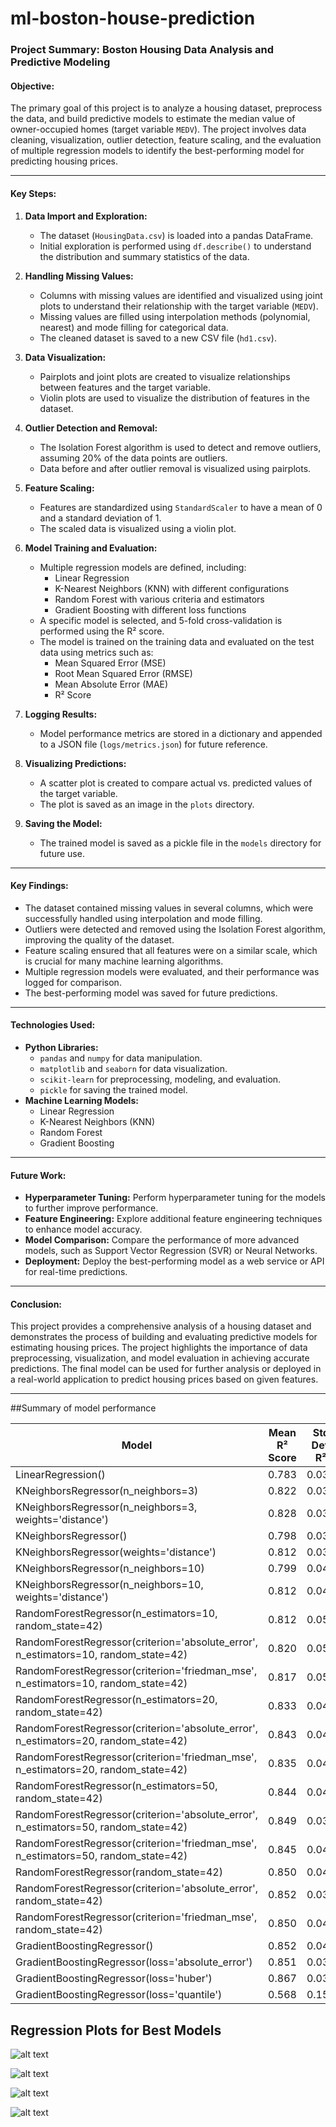 # ml-boston-house-prediction


### Project Summary: Boston Housing Data Analysis and Predictive Modeling

#### **Objective:**
The primary goal of this project is to analyze a housing dataset, preprocess the data, and build predictive models to estimate the median value of owner-occupied homes (target variable `MEDV`). The project involves data cleaning, visualization, outlier detection, feature scaling, and the evaluation of multiple regression models to identify the best-performing model for predicting housing prices.

---

#### **Key Steps:**

1. **Data Import and Exploration:**
   - The dataset (`HousingData.csv`) is loaded into a pandas DataFrame.
   - Initial exploration is performed using `df.describe()` to understand the distribution and summary statistics of the data.

2. **Handling Missing Values:**
   - Columns with missing values are identified and visualized using joint plots to understand their relationship with the target variable (`MEDV`).
   - Missing values are filled using interpolation methods (polynomial, nearest) and mode filling for categorical data.
   - The cleaned dataset is saved to a new CSV file (`hd1.csv`).

3. **Data Visualization:**
   - Pairplots and joint plots are created to visualize relationships between features and the target variable.
   - Violin plots are used to visualize the distribution of features in the dataset.

4. **Outlier Detection and Removal:**
   - The Isolation Forest algorithm is used to detect and remove outliers, assuming 20% of the data points are outliers.
   - Data before and after outlier removal is visualized using pairplots.

5. **Feature Scaling:**
   - Features are standardized using `StandardScaler` to have a mean of 0 and a standard deviation of 1.
   - The scaled data is visualized using a violin plot.

6. **Model Training and Evaluation:**
   - Multiple regression models are defined, including:
     - Linear Regression
     - K-Nearest Neighbors (KNN) with different configurations
     - Random Forest with various criteria and estimators
     - Gradient Boosting with different loss functions
   - A specific model is selected, and 5-fold cross-validation is performed using the R² score.
   - The model is trained on the training data and evaluated on the test data using metrics such as:
     - Mean Squared Error (MSE)
     - Root Mean Squared Error (RMSE)
     - Mean Absolute Error (MAE)
     - R² Score

7. **Logging Results:**
   - Model performance metrics are stored in a dictionary and appended to a JSON file (`logs/metrics.json`) for future reference.

8. **Visualizing Predictions:**
   - A scatter plot is created to compare actual vs. predicted values of the target variable.
   - The plot is saved as an image in the `plots` directory.

9. **Saving the Model:**
   - The trained model is saved as a pickle file in the `models` directory for future use.

---

#### **Key Findings:**
- The dataset contained missing values in several columns, which were successfully handled using interpolation and mode filling.
- Outliers were detected and removed using the Isolation Forest algorithm, improving the quality of the dataset.
- Feature scaling ensured that all features were on a similar scale, which is crucial for many machine learning algorithms.
- Multiple regression models were evaluated, and their performance was logged for comparison.
- The best-performing model was saved for future predictions.

---

#### **Technologies Used:**
- **Python Libraries:**
  - `pandas` and `numpy` for data manipulation.
  - `matplotlib` and `seaborn` for data visualization.
  - `scikit-learn` for preprocessing, modeling, and evaluation.
  - `pickle` for saving the trained model.
- **Machine Learning Models:**
  - Linear Regression
  - K-Nearest Neighbors (KNN)
  - Random Forest
  - Gradient Boosting

---

#### **Future Work:**
- **Hyperparameter Tuning:** Perform hyperparameter tuning for the models to further improve performance.
- **Feature Engineering:** Explore additional feature engineering techniques to enhance model accuracy.
- **Model Comparison:** Compare the performance of more advanced models, such as Support Vector Regression (SVR) or Neural Networks.
- **Deployment:** Deploy the best-performing model as a web service or API for real-time predictions.

---

#### **Conclusion:**
This project provides a comprehensive analysis of a housing dataset and demonstrates the process of building and evaluating predictive models for estimating housing prices. The project highlights the importance of data preprocessing, visualization, and model evaluation in achieving accurate predictions. The final model can be used for further analysis or deployed in a real-world application to predict housing prices based on given features.


---

##Summary of model performance

| Model | Mean R² Score | Std Dev R² | MSE | RMSE | MAE | R² |
|---|---|---|---|---|---|---|
| LinearRegression() | 0.783 | 0.032 | 11.068 | 3.327 | 2.553 | 0.76 |
| KNeighborsRegressor(n_neighbors=3) | 0.822 | 0.033 | 10.841 | 3.293 | 2.16 | 0.76 |
| KNeighborsRegressor(n_neighbors=3, weights='distance') | 0.828 | 0.030 | 10.663 | 3.265 | 2.074 | 0.77 |
| KNeighborsRegressor() | 0.798 | 0.038 | 11.862 | 3.444 | 2.241 | 0.74 |
| KNeighborsRegressor(weights='distance') | 0.812 | 0.033 | 11.022 | 3.320 | 2.106 | 0.76 |
| KNeighborsRegressor(n_neighbors=10) | 0.799 | 0.043 | 11.885 | 3.447 | 2.410 | 0.74 |
| KNeighborsRegressor(n_neighbors=10, weights='distance') | 0.812 | 0.040 | 10.915 | 3.304 | 2.226 | 0.76 |
| RandomForestRegressor(n_estimators=10, random_state=42) | 0.812 | 0.053 | 8.684 | 2.947 | 2.092 | 0.81 |
| RandomForestRegressor(criterion='absolute_error', n_estimators=10, random_state=42) | 0.820 | 0.054 | 8.465 | 2.909 | 2.086 | 0.82 |
| RandomForestRegressor(criterion='friedman_mse', n_estimators=10, random_state=42) | 0.817 | 0.050 | 8.908 | 2.985 | 2.132 | 0.81 |
| RandomForestRegressor(n_estimators=20, random_state=42) | 0.833 | 0.045 | 8.209 | 2.865 | 2.100 | 0.82 |
| RandomForestRegressor(criterion='absolute_error', n_estimators=20, random_state=42) | 0.843 | 0.040 | 7.652 | 2.766 | 1.983 | 0.83 |
| RandomForestRegressor(criterion='friedman_mse', n_estimators=20, random_state=42) | 0.835 | 0.047 | 8.150 | 2.855 | 2.095 | 0.82 |
| RandomForestRegressor(n_estimators=50, random_state=42) | 0.844 | 0.040 | 7.253 | 2.693 | 1.978 | 0.84 |
| RandomForestRegressor(criterion='absolute_error', n_estimators=50, random_state=42) | 0.849 | 0.034 | 7.331 | 2.708 | 1.961 | 0.84 |
| RandomForestRegressor(criterion='friedman_mse', n_estimators=50, random_state=42) | 0.845 | 0.042 | 7.617 | 2.760 | 2.001 | 0.83 |
| RandomForestRegressor(random_state=42) | 0.850 | 0.040 | 7.077 | 2.660 | 1.979 | 0.85 |
| RandomForestRegressor(criterion='absolute_error', random_state=42) | 0.852 | 0.039 | 7.301 | 2.702 | 1.995 | 0.84 |
| RandomForestRegressor(criterion='friedman_mse', random_state=42) | 0.850 | 0.040 | 7.176 | 2.679 | 1.969 | 0.84 |
| GradientBoostingRegressor() | 0.852 | 0.043 | 7.051 | 2.655 | 1.995 | 0.85 |
| GradientBoostingRegressor(loss='absolute_error') | 0.851 | 0.038 | 7.544 | 2.747 | 2.058 | 0.84 |
| GradientBoostingRegressor(loss='huber') | 0.867 | 0.037 | 6.724 | 2.593 | 1.834 | 0.85 |
| GradientBoostingRegressor(loss='quantile') | 0.568 | 0.150 | 18.626 | 4.316 | 3.541 | 0.60 |


## Regression Plots for Best Models

![alt text](plots/LinearRegression().png)

![alt text](plots/KNeighborsRegressor(weights='distance').png)

![alt text](plots/RandomForestRegressor(random_state=42).png)

![alt text](plots/GradientBoostingRegressor(loss='huber').png)

